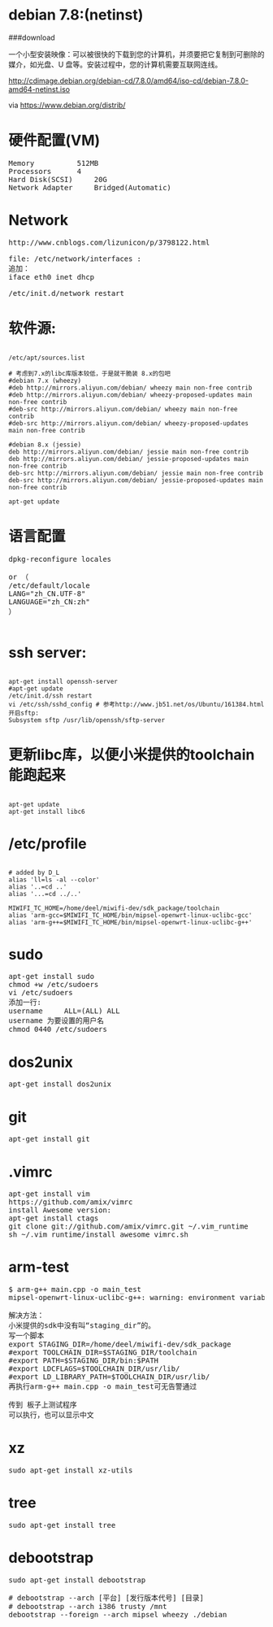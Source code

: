debian 7.8:(netinst)
===========

###download

一个小型安装映像：可以被很快的下载到您的计算机，并须要把它复制到可删除的媒介，如光盘、U 盘等。安装过程中，您的计算机需要互联网连线。

http://cdimage.debian.org/debian-cd/7.8.0/amd64/iso-cd/debian-7.8.0-amd64-netinst.iso

via https://www.debian.org/distrib/

硬件配置(VM)
========
<pre>
Memory			512MB
Processors		4
Hard Disk(SCSI)		20G
Network Adapter		Bridged(Automatic)
</pre>


Network
=======
<pre>
http://www.cnblogs.com/lizunicon/p/3798122.html

file: /etc/network/interfaces :
追加：
iface eth0 inet dhcp

/etc/init.d/network restart
</pre>

软件源:
=======
<pre><code>
/etc/apt/sources.list

# 考虑到7.x的libc库版本较低，于是就干脆装 8.x的包吧
#debian 7.x (wheezy)
#deb http://mirrors.aliyun.com/debian/ wheezy main non-free contrib
#deb http://mirrors.aliyun.com/debian/ wheezy-proposed-updates main non-free contrib
#deb-src http://mirrors.aliyun.com/debian/ wheezy main non-free contrib
#deb-src http://mirrors.aliyun.com/debian/ wheezy-proposed-updates main non-free contrib

#debian 8.x (jessie)
deb http://mirrors.aliyun.com/debian/ jessie main non-free contrib
deb http://mirrors.aliyun.com/debian/ jessie-proposed-updates main non-free contrib
deb-src http://mirrors.aliyun.com/debian/ jessie main non-free contrib
deb-src http://mirrors.aliyun.com/debian/ jessie-proposed-updates main non-free contrib

apt-get update
</code></pre>

语言配置
=======

<pre>
dpkg-reconfigure locales

or （
/etc/default/locale
LANG="zh_CN.UTF-8"
LANGUAGE="zh_CN:zh"
）

</pre>

ssh server:
============
<pre><code>
apt-get install openssh-server
#apt-get update
/etc/init.d/ssh restart
vi /etc/ssh/sshd_config # 参考http://www.jb51.net/os/Ubuntu/161384.html
开启sftp:
Subsystem sftp /usr/lib/openssh/sftp-server
</code></pre>

更新libc库，以便小米提供的toolchain能跑起来
=======================================

<pre><code>
apt-get update
apt-get install libc6
</code></pre>

/etc/profile
============

<pre><code>
# added by D_L
alias 'll=ls -al --color'
alias '..=cd ..'
alias '...=cd ../..'

MIWIFI_TC_HOME=/home/deel/miwifi-dev/sdk_package/toolchain
alias 'arm-gcc=$MIWIFI_TC_HOME/bin/mipsel-openwrt-linux-uclibc-gcc'
alias 'arm-g++=$MIWIFI_TC_HOME/bin/mipsel-openwrt-linux-uclibc-g++'
</code></pre>

sudo
====

<pre>
apt-get install sudo
chmod +w /etc/sudoers
vi /etc/sudoers
添加一行:
username     ALL=(ALL) ALL
username 为要设置的用户名
chmod 0440 /etc/sudoers
</pre>

dos2unix
========

<pre>
apt-get install dos2unix
</pre>

git
===

<pre>
apt-get install git
</pre>


.vimrc
======

<pre>
apt-get install vim
https://github.com/amix/vimrc
install Awesome version:
apt-get install ctags
git clone git://github.com/amix/vimrc.git ~/.vim_runtime
sh ~/.vim_runtime/install_awesome_vimrc.sh
</pre>




arm-test
========

<pre>
$ arm-g++ main.cpp -o main_test
mipsel-openwrt-linux-uclibc-g++: warning: environment variable 'STAGING_DIR' not defined

解决方法：
小米提供的sdk中没有叫“staging_dir”的。
写一个脚本
export STAGING_DIR=/home/deel/miwifi-dev/sdk_package
#export TOOLCHAIN_DIR=$STAGING_DIR/toolchain
#export PATH=$STAGING_DIR/bin:$PATH
#export LDCFLAGS=$TOOLCHAIN_DIR/usr/lib/
#export LD_LIBRARY_PATH=$TOOLCHAIN_DIR/usr/lib/
再执行arm-g++ main.cpp -o main_test可无告警通过

传到 板子上测试程序
可以执行，也可以显示中文
</pre>

xz
===

<pre>
sudo apt-get install xz-utils
</pre>

tree
====

<pre>
sudo apt-get install tree
</pre>

debootstrap
===========

<pre>
sudo apt-get install debootstrap

# debootstrap --arch [平台] [发行版本代号] [目录]
# debootstrap --arch i386 trusty /mnt
debootstrap --foreign --arch mipsel wheezy ./debian
</pre>